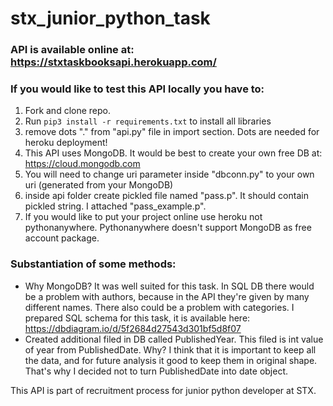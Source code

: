 # stx_junior_python_task

### API is available online at: https://stxtaskbooksapi.herokuapp.com/

### If you would like to test this API locally you have to: 
1. Fork and clone repo.
2. Run `pip3 install -r requirements.txt` to install all libraries 
3. remove dots "." from "api.py" file in import section. Dots are needed for heroku deployment! 
4. This API uses MongoDB. It would be best to create your own free DB at: https://cloud.mongodb.com
5. You will need to change uri parameter inside "dbconn.py" to your own uri (generated from your MongoDB)
6. inside api folder create pickled file named "pass.p". It should contain pickled string. I attached "pass_example.p".
7. If you would like to put your project online use heroku not pythonanywhere. Pythonanywhere doesn't support MongoDB as free account package. 

### Substantiation of some methods:

- Why MongoDB? It was well suited for this task. In SQL DB there would be a problem with authors, because in the API they're given by many different names. There also could be a problem with categories. I prepared SQL schema for this task, it is available here: https://dbdiagram.io/d/5f2684d27543d301bf5d8f07
- Created additional filed in DB called PublishedYear. This filed is int value of year from PublishedDate. Why? I think that it is important to keep all the data, and for future analysis it good to keep them in original shape. That's why I decided not to turn PublishedDate into date object. 

This API is part of recruitment process for junior python developer at STX. 
